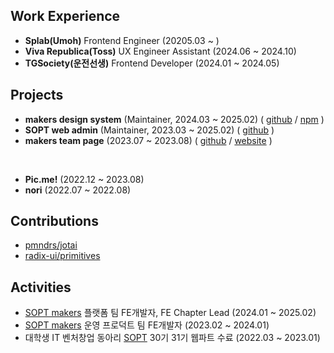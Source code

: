 ## Work Experience
- **Splab(Umoh)** Frontend Engineer (20205.03 ~ )
- **Viva Republica(Toss)** UX Engineer Assistant (2024.06 ~ 2024.10)
- **TGSociety(운전선생)** Frontend Developer (2024.01 ~ 2024.05)
## Projects
- **makers design system** (Maintainer, 2024.03 ~ 2025.02) ( <a href='https://github.com/sopt-makers/makers-frontend'>github</a> / <a href='https://www.npmjs.com/search?q=%40sopt-makers'>npm</a> )
- **SOPT web admin** (Maintainer, 2023.03 ~ 2025.02) ( <a href='https://github.com/sopt-makers/sopt-operation-frontend'>github</a> )
- **makers team page** (2023.07 ~ 2023.08) ( <a href='https://github.com/sopt-makers/makers-page'>github</a> / <a href='https://makers.sopt.org/'>website</a> )
<br/>

- **Pic.me!** (2022.12 ~ 2023.08)
- **nori** (2022.07 ~ 2022.08)


## Contributions
- [pmndrs/jotai](https://github.com/pmndrs/jotai/pull/2798)
- [radix-ui/primitives](https://github.com/radix-ui/primitives/pull/3250)

## Activities
- <a href='https://github.com/sopt-makers'>SOPT makers</a> 플랫폼 팀 FE개발자, FE Chapter Lead (2024.01 ~ 2025.02)
- <a href='https://github.com/sopt-makers'>SOPT makers</a> 운영 프로덕트 팀 FE개발자 (2023.02 ~ 2024.01)
- 대학생 IT 벤처창업 동아리 <a href='https://www.sopt.org/'>SOPT</a> 30기 31기 웹파트 수료 (2022.03 ~ 2023.01)

